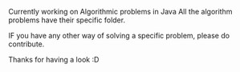 Currently working on Algorithmic problems in Java
All the algorithm problems have their specific folder. 


IF you have any other way of solving a specific problem, please do contribute. 

Thanks for having a look :D
